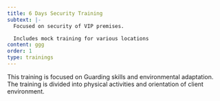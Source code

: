 ```yaml
---
title: 6 Days Security Training
subtext: |-
  Focused on security of VIP premises.

  Includes mock training for various locations
content: ggg
order: 1
type: trainings
---
```

This training is focused on Guarding skills and environmental adaptation. The training is divided into physical activities and orientation of client environment.